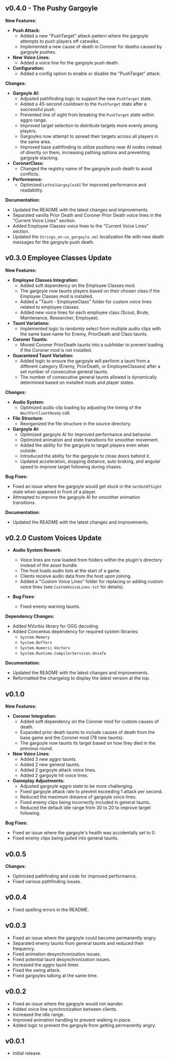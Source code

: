 ## v0.4.0 - The Pushy Gargoyle

**New Features:**

- **Push Attack:**
    - Added a new "PushTarget" attack pattern where the gargoyle attempts to push players off catwalks.
    - Implemented a new cause of death in Coroner for deaths caused by gargoyle pushes.
- **New Voice Lines:**
    - Added a voice line for the gargoyle push death.
- **Configuration:**
    - Added a config option to enable or disable the "PushTarget" attack.

**Changes:**

- **Gargoyle AI:**
    - Adjusted pathfinding logic to support the new `PushTarget` state.
    - Added a 45-second cooldown to the `PushTarget` state after a successful push.
    - Prevented line of sight from breaking the `PushTarget` state within aggro range.
    - Improved target selection to distribute targets more evenly among players.
    - Gargoyles now attempt to spread their targets across all players in the same area.
    - Improved base pathfinding to utilize positions near AI nodes instead of directly on them, increasing pathing options and preventing gargoyle stacking.
- **CoronerClass:**
    - Changed the registry name of the gargoyle push death to avoid conflicts.
- **Performance:**
    - Optimized `LethalGargoylesAI` for improved performance and readability.

**Documentation:**

- Updated the README with the latest changes and improvements.
- Separated vanilla Prior Death and Coroner Prior Death voice lines in the "Current Voice Lines" section.
- Added Employee Classes voice lines to the "Current Voice Lines" section.
- Updated the `Strings_en-us_gargoyle.xml` localization file with new death messages for the gargoyle push death.

## v0.3.0 Employee Classes Update

**New Features:**

- **Employee Classes Integration:**
    - Added soft dependency on the Employee Classes mod.
    - The gargoyle now taunts players based on their chosen class if the Employee Classes mod is installed.
    - Added a "Taunt - EmployeeClass" folder for custom voice lines related to employee classes.
    - Added new voice lines for each employee class (Scout, Brute, Maintenance, Researcher, Employee).
- **Taunt Variations:**
    - Implemented logic to randomly select from multiple audio clips with the same base name for Enemy, PriorDeath and Class taunts.
- **Coroner Taunts:**
    - Moved Coroner PriorDeath taunts into a subfolder to prevent loading if the Coroner mod is not installed.
- **Guaranteed Taunt Variation:**
    - Added logic to ensure the gargoyle will perform a taunt from a different category (Enemy, PriorDeath, or EmployeeClasses) after a set number of consecutive general taunts.
    - The number of consecutive general taunts allowed is dynamically determined based on installed mods and player states.

**Changes:**

- **Audio System:**
    - Optimized audio clip loading by adjusting the timing of the `WaitForClientReady` call.
- **File Structure:**
    - Reorganized the file structure in the source directory.
- **Gargoyle AI:**
    - Optimized gargoyle AI for improved performance and behavior.
    - Optimized animation and state transitions for smoother movement.
    - Added the ability for the gargoyle to target players even when outside.
    - Introduced the ability for the gargoyle to close doors behind it.
    - Updated acceleration, stopping distance, auto braking, and angular speed to improve target following during chases.

**Bug Fixes:**

- Fixed an issue where the gargoyle would get stuck in the `GetOutOfSight` state when spawned in front of a player.
- Attmepted to improve the gargoyle AI for smoother animation transitions.

**Documentation:**

- Updated the README with the latest changes and improvements.

## v0.2.0 Custom Voices Update

- **Audio System Rework:**
    - Voice lines are now loaded from folders within the plugin's directory instead of the asset bundle.
    - The host loads audio lists at the start of a game.
    - Clients receive audio data from the host upon joining.
    - Added a "Custom Voice Lines" folder for replacing or adding custom voice lines (see `CustomVoiceLines.txt` for details).

- **Bug Fixes:**
    - Fixed enemy warning taunts.

**Dependency Changes:**
- Added NVorbis library for OGG decoding.
- Added Concentus dependency for required system libraries:
    - `System.Memory`
    - `System.Buffers`
    - `System.Numeric.Vectors`
    - `System.Runtime.CompilerServices.Unsafe`

**Documentation:**

- Updated the README with the latest changes and improvements.
- Reformatted the changelog to display the latest version at the top.

## v0.1.0 

**New Features:**

- **Coroner Integration:**
    - Added soft dependency on the Coroner mod for custom causes of death.
    - Expanded prior death taunts to include causes of death from the base game and the Coroner mod (78 new taunts).
    - The gargoyle now taunts its target based on how they died in the previous round.
- **New Voice Lines:**
    - Added 3 new aggro taunts.
    - Added 2 new general taunts.
    - Added 2 gargoyle attack voice lines.
    - Added 2 gargoyle hit voice lines.
- **Gameplay Adjustments:**
    - Adjusted gargoyle aggro state to be more challenging.
    - Fixed gargoyle attack rate to prevent exceeding 1 attack per second.
    - Reduced the maximum distance of gargoyle voice lines.
    - Fixed enemy clips being incorrectly included in general taunts.
    - Reduced the default idle range from 30 to 20 to improve target following.

**Bug Fixes:**

- Fixed an issue where the gargoyle's health was accidentally set to 0.
- Fixed enemy clips being pulled into general taunts.

## v0.0.5

**Changes:**

- Optimized pathfinding and code for improved performance.
- Fixed various pathfinding issues.

## v0.0.4

- Fixed spelling errors in the README.

## v0.0.3

- Fixed an issue where the gargoyle could become permanently angry.
- Separated enemy taunts from general taunts and reduced their frequency.
- Fixed animation desynchronization issues.
- Fixed potential taunt desynchronization issues.
- Increased the aggro taunt timer.
- Fixed the swing attack.
- Fixed gargoyles talking at the same time.

## v0.0.2

- Fixed an issue where the gargoyle would not wander.
- Added voice line synchronization between clients.
- Increased the idle range.
- Improved animation handling to prevent walking in place.
- Added logic to prevent the gargoyle from getting permanently angry.

## v0.0.1

- Initial release.
